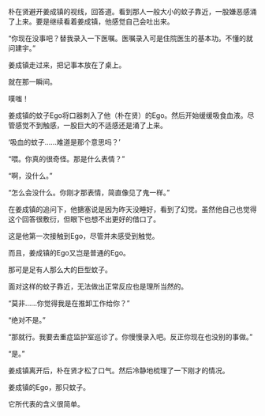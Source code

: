 朴在贤避开姜成镇的视线，回答道。看到那人一般大小的蚊子靠近，一股嫌恶感涌了上来。要是继续看着姜成镇，他感觉自己会吐出来。

“你现在没事吧？替我录入一下医嘱。医嘱录入可是住院医生的基本功。不懂的就问建宇。”

姜成镇走过来，把记事本放在了桌上。

就在那一瞬间。

噗嗤！

姜成镇的蚊子Ego将口器刺入了他（朴在贤）的Ego。然后开始缓缓吸食血液。尽管感觉不到触感，一股巨大的不适感还是涌了上来。

‘吸血的蚊子……难道是那个意思吗？’

“喂。你真的很奇怪。那是什么表情？”

“啊，没什么。”

“怎么会没什么。你刚才那表情，简直像见了鬼一样。”

在姜成镇的追问下，他搪塞说是因为昨天没睡好，看到了幻觉。虽然他自己也觉得这个回答很敷衍，但眼下也想不出更好的借口了。

这是他第一次接触到Ego，尽管并未感受到触觉。

而且，姜成镇的Ego又岂是普通的Ego。

那可是足有人那么大的巨型蚊子。

面对这样的蚊子靠近，无法做出正常反应也是理所当然的。

“莫非……你觉得我是在推卸工作给你？”

“绝对不是。”

“那就行。我要去重症监护室巡诊了。你慢慢录入吧。反正你现在也没别的事做。”

“是。”

姜成镇离开后，朴在贤才松了口气。然后冷静地梳理了一下刚才的情况。

姜成镇的Ego，那只蚊子。

它所代表的含义很简单。